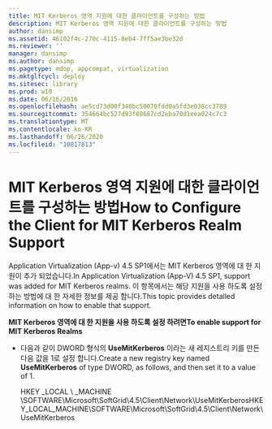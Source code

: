 ```yaml
---
title: MIT Kerberos 영역 지원에 대한 클라이언트를 구성하는 방법
description: MIT Kerberos 영역 지원에 대한 클라이언트를 구성하는 방법
author: dansimp
ms.assetid: 46102f4c-270c-4115-8eb4-7ff5ae3be32d
ms.reviewer: ''
manager: dansimp
ms.author: dansimp
ms.pagetype: mdop, appcompat, virtualization
ms.mktglfcycl: deploy
ms.sitesec: library
ms.prod: w10
ms.date: 06/16/2016
ms.openlocfilehash: ae5cd73d00f340bc50070fdd0a5fd3e038cc3789
ms.sourcegitcommit: 354664bc527d93f80687cd2eba70d1eea024c7c3
ms.translationtype: MT
ms.contentlocale: ko-KR
ms.lasthandoff: 06/26/2020
ms.locfileid: "10817813"
---
```

# <span data-ttu-id="213a4-103">MIT Kerberos 영역 지원에 대한 클라이언트를 구성하는 방법</span><span class="sxs-lookup"><span data-stu-id="213a4-103">How to Configure the Client for MIT Kerberos Realm Support</span></span>


<span data-ttu-id="213a4-104">Application Virtualization (App-v) 4.5 SP1에서는 MIT Kerberos 영역에 대 한 지원이 추가 되었습니다.</span><span class="sxs-lookup"><span data-stu-id="213a4-104">In Application Virtualization (App-V) 4.5 SP1, support was added for MIT Kerberos realms.</span></span> <span data-ttu-id="213a4-105">이 항목에서는 해당 지원을 사용 하도록 설정 하는 방법에 대 한 자세한 정보를 제공 합니다.</span><span class="sxs-lookup"><span data-stu-id="213a4-105">This topic provides detailed information on how to enable that support.</span></span>

**<span data-ttu-id="213a4-106">MIT Kerberos 영역에 대 한 지원을 사용 하도록 설정 하려면</span><span class="sxs-lookup"><span data-stu-id="213a4-106">To enable support for MIT Kerberos Realms</span></span>**

-   <span data-ttu-id="213a4-107">다음과 같이 DWORD 형식의 **UseMitKerberos** 이라는 새 레지스트리 키를 만든 다음 값을 1로 설정 합니다.</span><span class="sxs-lookup"><span data-stu-id="213a4-107">Create a new registry key named **UseMitKerberos** of type DWORD, as follows, and then set it to a value of 1.</span></span>

    <span data-ttu-id="213a4-108">HKEY _LOCAL \ _MACHINE \\SOFTWARE\\Microsoft\\SoftGrid\\4.5\\Client\\Network\\UseMitKerberos</span><span class="sxs-lookup"><span data-stu-id="213a4-108">HKEY\_LOCAL\_MACHINE\\SOFTWARE\\Microsoft\\SoftGrid\\4.5\\Client\\Network\\UseMitKerberos</span></span>

 

 





